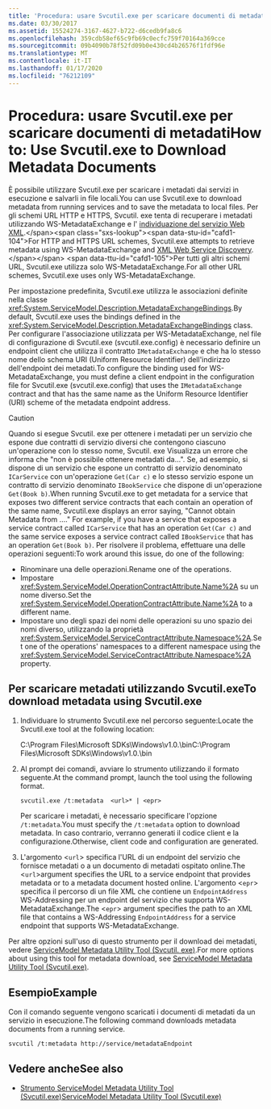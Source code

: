 ```yaml
---
title: 'Procedura: usare Svcutil.exe per scaricare documenti di metadati'
ms.date: 03/30/2017
ms.assetid: 15524274-3167-4627-b722-d6cedb9fa8c6
ms.openlocfilehash: 359cdb58ef65c9fb69c0ecfc759f70164a369cce
ms.sourcegitcommit: 09b4090b78f52fd09b0e430cd4b26576f1fdf96e
ms.translationtype: MT
ms.contentlocale: it-IT
ms.lasthandoff: 01/17/2020
ms.locfileid: "76212109"
---
```

# <a name="how-to-use-svcutilexe-to-download-metadata-documents"></a><span data-ttu-id="cafd1-102">Procedura: usare Svcutil.exe per scaricare documenti di metadati</span><span class="sxs-lookup"><span data-stu-id="cafd1-102">How to: Use Svcutil.exe to Download Metadata Documents</span></span>
<span data-ttu-id="cafd1-103">È possibile utilizzare Svcutil.exe per scaricare i metadati dai servizi in esecuzione e salvarli in file locali.</span><span class="sxs-lookup"><span data-stu-id="cafd1-103">You can use Svcutil.exe to download metadata from running services and to save the metadata to local files.</span></span> <span data-ttu-id="cafd1-104">Per gli schemi URL HTTP e HTTPS, Svcutil. exe tenta di recuperare i metadati utilizzando WS-MetadataExchange e l' [individuazione del servizio Web XML](https://docs.microsoft.com/previous-versions/dotnet/netframework-4.0/fxx6cfx2(v=vs.100)).</span><span class="sxs-lookup"><span data-stu-id="cafd1-104">For HTTP and HTTPS URL schemes, Svcutil.exe attempts to retrieve metadata using WS-MetadataExchange and [XML Web Service Discovery](https://docs.microsoft.com/previous-versions/dotnet/netframework-4.0/fxx6cfx2(v=vs.100)).</span></span> <span data-ttu-id="cafd1-105">Per tutti gli altri schemi URL, Svcutil.exe utilizza solo WS-MetadataExchange.</span><span class="sxs-lookup"><span data-stu-id="cafd1-105">For all other URL schemes, Svcutil.exe uses only WS-MetadataExchange.</span></span>  
  
 <span data-ttu-id="cafd1-106">Per impostazione predefinita, Svcutil.exe utilizza le associazioni definite nella classe <xref:System.ServiceModel.Description.MetadataExchangeBindings>.</span><span class="sxs-lookup"><span data-stu-id="cafd1-106">By default, Svcutil.exe uses the bindings defined in the <xref:System.ServiceModel.Description.MetadataExchangeBindings> class.</span></span> <span data-ttu-id="cafd1-107">Per configurare l'associazione utilizzata per WS-MetadataExchange, nel file di configurazione di Svcutil.exe (svcutil.exe.config) è necessario definire un endpoint client che utilizza il contratto `IMetadataExchange` e che ha lo stesso nome dello schema URI (Uniform Resource Identifier) dell'indirizzo dell'endpoint dei metadati.</span><span class="sxs-lookup"><span data-stu-id="cafd1-107">To configure the binding used for WS-MetadataExchange, you must define a client endpoint in the configuration file for Svcutil.exe (svcutil.exe.config) that uses the `IMetadataExchange` contract and that has the same name as the Uniform Resource Identifier (URI) scheme of the metadata endpoint address.</span></span>  
  
> [!CAUTION]
> <span data-ttu-id="cafd1-108">Quando si esegue Svcutil. exe per ottenere i metadati per un servizio che espone due contratti di servizio diversi che contengono ciascuno un'operazione con lo stesso nome, Svcutil. exe Visualizza un errore che informa che "non è possibile ottenere metadati da...". Se, ad esempio, si dispone di un servizio che espone un contratto di servizio denominato `ICarService` con un'operazione `Get(Car c)` e lo stesso servizio espone un contratto di servizio denominato `IBookService` che dispone di un'operazione `Get(Book b)`.</span><span class="sxs-lookup"><span data-stu-id="cafd1-108">When running Svcutil.exe to get metadata for a service that exposes two different service contracts that each contain an operation of the same name, Svcutil.exe displays an error saying, "Cannot obtain Metadata from ...." For example, if you have a service that exposes a service contract called `ICarService` that has an operation `Get(Car c)` and the same service exposes a service contract called `IBookService` that has an operation `Get(Book b)`.</span></span> <span data-ttu-id="cafd1-109">Per risolvere il problema, effettuare una delle operazioni seguenti:</span><span class="sxs-lookup"><span data-stu-id="cafd1-109">To work around this issue, do one of the following:</span></span>
>
> - <span data-ttu-id="cafd1-110">Rinominare una delle operazioni.</span><span class="sxs-lookup"><span data-stu-id="cafd1-110">Rename one of the operations.</span></span>
> - <span data-ttu-id="cafd1-111">Impostare <xref:System.ServiceModel.OperationContractAttribute.Name%2A> su un nome diverso.</span><span class="sxs-lookup"><span data-stu-id="cafd1-111">Set the <xref:System.ServiceModel.OperationContractAttribute.Name%2A> to a different name.</span></span>
> - <span data-ttu-id="cafd1-112">Impostare uno degli spazi dei nomi delle operazioni su uno spazio dei nomi diverso, utilizzando la proprietà <xref:System.ServiceModel.ServiceContractAttribute.Namespace%2A>.</span><span class="sxs-lookup"><span data-stu-id="cafd1-112">Set one of the operations' namespaces to a different namespace using the <xref:System.ServiceModel.ServiceContractAttribute.Namespace%2A> property.</span></span>
  
## <a name="to-download-metadata-using-svcutilexe"></a><span data-ttu-id="cafd1-113">Per scaricare metadati utilizzando Svcutil.exe</span><span class="sxs-lookup"><span data-stu-id="cafd1-113">To download metadata using Svcutil.exe</span></span>  
  
1. <span data-ttu-id="cafd1-114">Individuare lo strumento Svcutil.exe nel percorso seguente:</span><span class="sxs-lookup"><span data-stu-id="cafd1-114">Locate the Svcutil.exe tool at the following location:</span></span>  
  
     <span data-ttu-id="cafd1-115">C:\Program Files\Microsoft SDKs\Windows\v1.0.\bin</span><span class="sxs-lookup"><span data-stu-id="cafd1-115">C:\Program Files\Microsoft SDKs\Windows\v1.0.\bin</span></span>  
  
2. <span data-ttu-id="cafd1-116">Al prompt dei comandi, avviare lo strumento utilizzando il formato seguente.</span><span class="sxs-lookup"><span data-stu-id="cafd1-116">At the command prompt, launch the tool using the following format.</span></span>  
  
    ```console
    svcutil.exe /t:metadata  <url>* | <epr>  
    ```  
  
     <span data-ttu-id="cafd1-117">Per scaricare i metadati, è necessario specificare l'opzione `/t:metadata`.</span><span class="sxs-lookup"><span data-stu-id="cafd1-117">You must specify the `/t:metadata` option to download metadata.</span></span> <span data-ttu-id="cafd1-118">In caso contrario, verranno generati il codice client e la configurazione.</span><span class="sxs-lookup"><span data-stu-id="cafd1-118">Otherwise, client code and configuration are generated.</span></span>  
  
3. <span data-ttu-id="cafd1-119">L'argomento <`url`> specifica l'URL di un endpoint del servizio che fornisce metadati o a un documento di metadati ospitato online.</span><span class="sxs-lookup"><span data-stu-id="cafd1-119">The <`url`>argument specifies the URL to a service endpoint that provides metadata or to a metadata document hosted online.</span></span> <span data-ttu-id="cafd1-120">L'argomento <`epr`> specifica il percorso di un file XML che contiene un `EndpointAddress` WS-Addressing per un endpoint del servizio che supporta WS-MetadataExchange.</span><span class="sxs-lookup"><span data-stu-id="cafd1-120">The <`epr`> argument specifies the path to an XML file that contains a WS-Addressing `EndpointAddress` for a service endpoint that supports WS-MetadataExchange.</span></span>  
  
 <span data-ttu-id="cafd1-121">Per altre opzioni sull'uso di questo strumento per il download dei metadati, vedere [ServiceModel Metadata Utility Tool (Svcutil. exe)](../../../../docs/framework/wcf/servicemodel-metadata-utility-tool-svcutil-exe.md).</span><span class="sxs-lookup"><span data-stu-id="cafd1-121">For more options about using this tool for metadata download, see [ServiceModel Metadata Utility Tool (Svcutil.exe)](../../../../docs/framework/wcf/servicemodel-metadata-utility-tool-svcutil-exe.md).</span></span>  
  
## <a name="example"></a><span data-ttu-id="cafd1-122">Esempio</span><span class="sxs-lookup"><span data-stu-id="cafd1-122">Example</span></span>  
 <span data-ttu-id="cafd1-123">Con il comando seguente vengono scaricati i documenti di metadati da un servizio in esecuzione.</span><span class="sxs-lookup"><span data-stu-id="cafd1-123">The following command downloads metadata documents from a running service.</span></span>  
  
```console
svcutil /t:metadata http://service/metadataEndpoint  
```  
  
## <a name="see-also"></a><span data-ttu-id="cafd1-124">Vedere anche</span><span class="sxs-lookup"><span data-stu-id="cafd1-124">See also</span></span>

- [<span data-ttu-id="cafd1-125">Strumento ServiceModel Metadata Utility Tool (Svcutil.exe)</span><span class="sxs-lookup"><span data-stu-id="cafd1-125">ServiceModel Metadata Utility Tool (Svcutil.exe)</span></span>](../../../../docs/framework/wcf/servicemodel-metadata-utility-tool-svcutil-exe.md)
